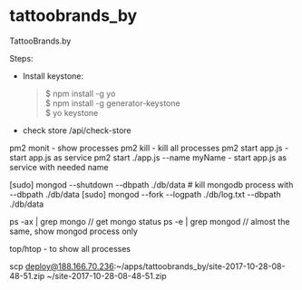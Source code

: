 # tattoobrands_by
TattooBrands.by

Steps:

- Install keystone:
    >$ npm install -g yo \
    $ npm install -g generator-keystone \
    $ yo keystone

- check store
/api/check-store

pm2 monit - show processes
pm2 kill - kill all processes
pm2 start app.js - start app.js as service
pm2 start ./app.js --name myName - start app.js as service with needed name

[sudo] mongod --shutdown --dbpath ./db/data # kill mongodb process with --dbpath ./db/data
[sudo] mongod --fork --logpath ./db/log.txt --dbpath ./db/data

ps -ax | grep mongo // get mongo status
ps -e | grep mongod // almost the same, show mongod process only

top/htop - to show all processes

scp deploy@188.166.70.236:~/apps/tattoobrands_by/site-2017-10-28-08-48-51.zip ~/site-2017-10-28-08-48-51.zip
